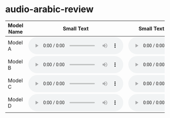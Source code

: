 # audio-arabic-review

| **Model Name**  | **Small Text** | **Small Text with English Terms** | **Large Text** | **Large Text with English Terms** | **Text with Tashkeel (تشكيل)** | **Text without Tashkeel** | **Upvote Score** |
|-----------------|----------------|------------------------------------|----------------|-----------------------------------|-------------------------------|---------------------------|-----------------|
| Model A         | <audio controls><source src="audio-link-a-small.mp3" type="audio/mpeg"></audio> | <audio controls><source src="audio-link-a-small-eng.mp3" type="audio/mpeg"></audio> | <audio controls><source src="audio-link-a-large.mp3" type="audio/mpeg"></audio> | <audio controls><source src="audio-link-a-large-eng.mp3" type="audio/mpeg"></audio> | <audio controls><source src="audio-link-a-tashkeel.mp3" type="audio/mpeg"></audio> | <audio controls><source src="audio-link-a-no-tashkeel.mp3" type="audio/mpeg"></audio> | [Upvote: 0](#) |
| Model B         | <audio controls><source src="audio-link-b-small.mp3" type="audio/mpeg"></audio> | <audio controls><source src="audio-link-b-small-eng.mp3" type="audio/mpeg"></audio> | <audio controls><source src="audio-link-b-large.mp3" type="audio/mpeg"></audio> | <audio controls><source src="audio-link-b-large-eng.mp3" type="audio/mpeg"></audio> | <audio controls><source src="audio-link-b-tashkeel.mp3" type="audio/mpeg"></audio> | <audio controls><source src="audio-link-b-no-tashkeel.mp3" type="audio/mpeg"></audio> | [Upvote: 0](#) |
| Model C         | <audio controls><source src="audio-link-c-small.mp3" type="audio/mpeg"></audio> | <audio controls><source src="audio-link-c-small-eng.mp3" type="audio/mpeg"></audio> | <audio controls><source src="audio-link-c-large.mp3" type="audio/mpeg"></audio> | <audio controls><source src="audio-link-c-large-eng.mp3" type="audio/mpeg"></audio> | <audio controls><source src="audio-link-c-tashkeel.mp3" type="audio/mpeg"></audio> | <audio controls><source src="audio-link-c-no-tashkeel.mp3" type="audio/mpeg"></audio> | [Upvote: 0](#) |
| Model D         | <audio controls><source src="audio-link-d-small.mp3" type="audio/mpeg"></audio> | <audio controls><source src="audio-link-d-small-eng.mp3" type="audio/mpeg"></audio> | <audio controls><source src="audio-link-d-large.mp3" type="audio/mpeg"></audio> | <audio controls><source src="audio-link-d-large-eng.mp3" type="audio/mpeg"></audio> | <audio controls><source src="audio-link-d-tashkeel.mp3" type="audio/mpeg"></audio> | <audio controls><source src="audio-link-d-no-tashkeel.mp3" type="audio/mpeg"></audio> | [Upvote: 0](#) |
